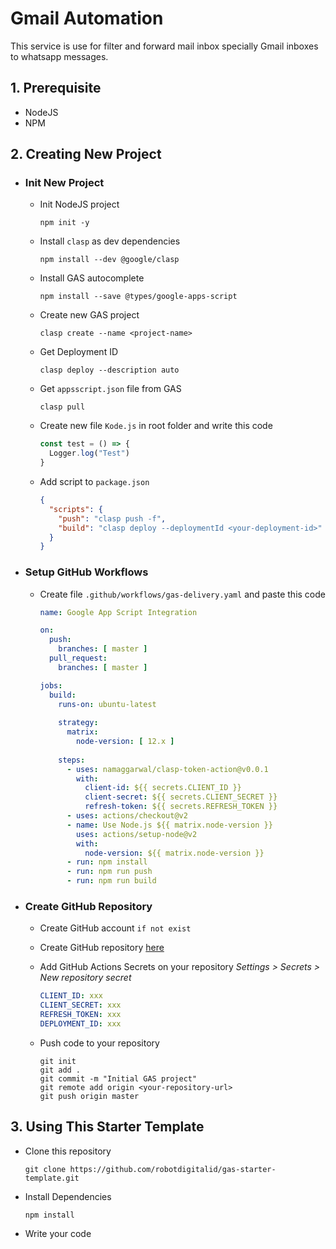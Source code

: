 # Gmail Automation

This service is use for filter and forward mail inbox specially Gmail inboxes to whatsapp messages.

## 1. Prerequisite

- NodeJS
- NPM

## 2. Creating New Project

- ### Init New Project

  - Init NodeJS project
    ```shell
    npm init -y
    ```
  
  - Install `clasp` as dev dependencies
    ```shell
    npm install --dev @google/clasp
    ```
  
  - Install GAS autocomplete
    ```shell
    npm install --save @types/google-apps-script
    ```
  
  - Create new GAS project
    ```shell
    clasp create --name <project-name>
    ```
  
  - Get Deployment ID
    ```shell
    clasp deploy --description auto
    ```
    
  - Get `appsscript.json` file from GAS
    ```shell
    clasp pull
    ```
  
  - Create new file `Kode.js` in root folder and write this code
    ```javascript
    const test = () => {
      Logger.log("Test")
    }
    ```
  
  - Add script to `package.json`
    ```json
    {
      "scripts": {
        "push": "clasp push -f",
        "build": "clasp deploy --deploymentId <your-deployment-id>"
      }
    }
    ```

- ### Setup GitHub Workflows

  - Create file `.github/workflows/gas-delivery.yaml` and paste this code
    ```yaml
    name: Google App Script Integration
  
    on:
      push:
        branches: [ master ]
      pull_request:
        branches: [ master ]
    
    jobs:
      build:
        runs-on: ubuntu-latest
      
        strategy:
          matrix:
            node-version: [ 12.x ]
      
        steps:
          - uses: namaggarwal/clasp-token-action@v0.0.1
            with:
              client-id: ${{ secrets.CLIENT_ID }}
              client-secret: ${{ secrets.CLIENT_SECRET }}
              refresh-token: ${{ secrets.REFRESH_TOKEN }}
          - uses: actions/checkout@v2
          - name: Use Node.js ${{ matrix.node-version }}
            uses: actions/setup-node@v2
            with:
              node-version: ${{ matrix.node-version }}
          - run: npm install
          - run: npm run push
          - run: npm run build
    ```

- ### Create GitHub Repository

  - Create GitHub account `if not exist`
  - Create GitHub repository [here](https://github.com/new)
  - Add GitHub Actions Secrets on your repository *Settings > Secrets > New repository secret*
    ```yaml
    CLIENT_ID: xxx
    CLIENT_SECRET: xxx
    REFRESH_TOKEN: xxx
    DEPLOYMENT_ID: xxx
    ```
  
  - Push code to your repository
    ```shell
    git init
    git add .
    git commit -m "Initial GAS project"
    git remote add origin <your-repository-url>
    git push origin master
    ```

## 3. Using This Starter Template

- Clone this repository
  ```shell
  git clone https://github.com/robotdigitalid/gas-starter-template.git
  ```
  
- Install Dependencies
  ```shell
  npm install
  ```
  
- Write your code
